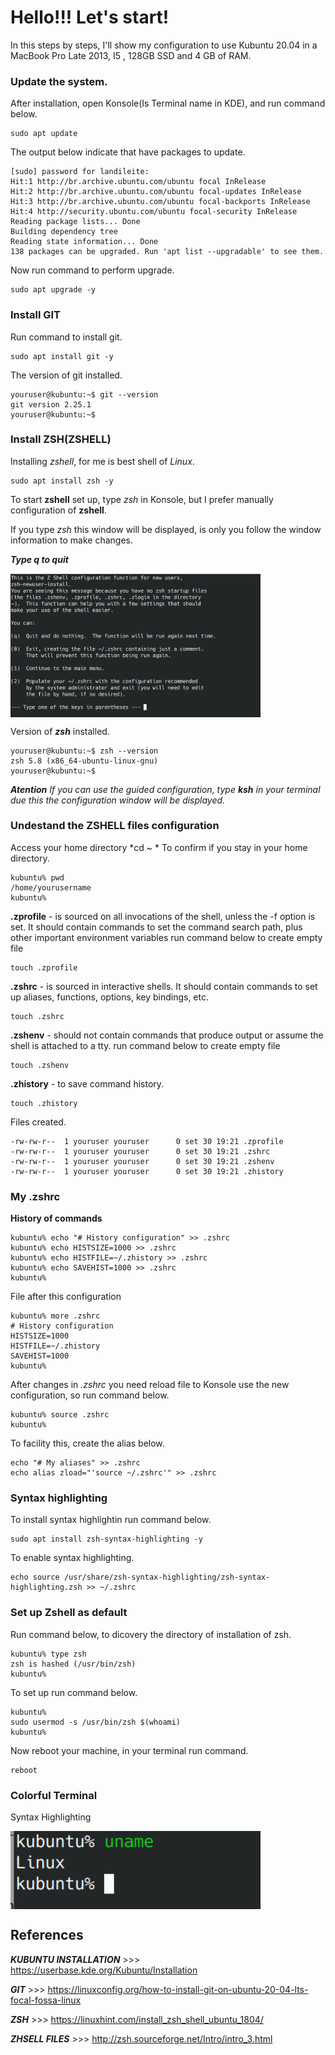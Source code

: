 # Hello!!! Let's start!

In this steps by steps, I'll show my configuration to use Kubuntu 20.04 in a MacBook Pro Late 2013, I5 , 128GB SSD and 4 GB of RAM.


### Update the system.

After installation, open Konsole(Is Terminal name in KDE), and run command below.
```shell
sudo apt update
```
The output below indicate that have packages to update.
```shell
[sudo] password for landileite: 
Hit:1 http://br.archive.ubuntu.com/ubuntu focal InRelease
Hit:2 http://br.archive.ubuntu.com/ubuntu focal-updates InRelease
Hit:3 http://br.archive.ubuntu.com/ubuntu focal-backports InRelease
Hit:4 http://security.ubuntu.com/ubuntu focal-security InRelease
Reading package lists... Done
Building dependency tree       
Reading state information... Done
138 packages can be upgraded. Run 'apt list --upgradable' to see them.
```
Now run command to perform upgrade.
```shell
sudo apt upgrade -y
```
### Install GIT
Run command to install git.
```shell
sudo apt install git -y
```
The version of git installed.
```shell
youruser@kubuntu:~$ git --version
git version 2.25.1
youruser@kubuntu:~$ 
```


### Install ZSH(ZSHELL)

Installing *zshell*, for me is best shell of *Linux*.
```shell
sudo apt install zsh -y
```
To start **zshell** set up, type *zsh* in Konsole, but I prefer manually configuration of **zshell**.

If you type *zsh* this window will be displayed, is only you follow the window information to make changes.

***Type q to quit***

<img align="center" src="https://github.com/landex/Kubuntu_20_04/blob/master/images/Screenshot_20200930_134831.png" alt="drawing" width="400"/>

Version of ***zsh*** installed.
```shell
youruser@kubuntu:~$ zsh --version
zsh 5.8 (x86_64-ubuntu-linux-gnu)
youruser@kubuntu:~$ 
```

***Atention***
*If you can use the guided configuration, type **ksh** in your terminal due this the configuration window will be displayed.*

### Undestand the ZSHELL files configuration

Access your home directory *cd ~ * To confirm if you stay in your home directory.
```shell
kubuntu% pwd
/home/yourusername
kubuntu% 
```


**.zprofile** - is sourced on all invocations of the shell, unless the -f option is set. It should contain commands to set the command search path, plus other important environment variables run command below to create empty file

```shell
touch .zprofile
```

**.zshrc** - is sourced in interactive shells. It should contain commands to set up aliases, functions, options, key bindings, etc.
```shell
touch .zshrc
```

**.zshenv** - should not contain commands that produce output or assume the shell is attached to a tty. run command below to create empty file
```shell
touch .zshenv
```

**.zhistory** - to save command history.
```shell
touch .zhistory
```

Files created.
```shell
-rw-rw-r--  1 youruser youruser      0 set 30 19:21 .zprofile
-rw-rw-r--  1 youruser youruser      0 set 30 19:21 .zshrc
-rw-rw-r--  1 youruser youruser      0 set 30 19:21 .zshenv
-rw-rw-r--  1 youruser youruser      0 set 30 19:21 .zhistory
```
### My .zshrc
**History of commands**
```shell
kubuntu% echo "# History configuration" >> .zshrc
kubuntu% echo HISTSIZE=1000 >> .zshrc 
kubuntu% echo HISTFILE=~/.zhistory >> .zshrc
kubuntu% echo SAVEHIST=1000 >> .zshrc
kubuntu% 
```
File after this configuration
```shell
kubuntu% more .zshrc 
# History configuration
HISTSIZE=1000
HISTFILE=~/.zhistory
SAVEHIST=1000
kubuntu% 
```
After changes in *.zshrc* you need reload file to Konsole use the new configuration, so run command below.
```shell
kubuntu% source .zshrc 
kubuntu% 
```
To facility this, create the alias below.
```shell
echo "# My aliases" >> .zshrc
echo alias zload="'source ~/.zshrc'" >> .zshrc
```
### Syntax highlighting
To install syntax highlightin run command below.
```shell
sudo apt install zsh-syntax-highlighting -y
```
To enable syntax highlighting.
```shell
echo source /usr/share/zsh-syntax-highlighting/zsh-syntax-highlighting.zsh >> ~/.zshrc
```
### Set up Zshell as default
Run command below, to dicovery the directory of installation of zsh.
```shell
kubuntu% type zsh
zsh is hashed (/usr/bin/zsh)
kubuntu%
```
To set up run command below.
```shell
kubuntu%
sudo usermod -s /usr/bin/zsh $(whoami)
kubuntu%
```
Now reboot your machine, in your terminal run command.
```shell
reboot
```

### Colorful Terminal
Syntax Highlighting


<img align="center" src="https://github.com/landex/Kubuntu_20_04/blob/master/images/Screenshot_20200930_205609.png" alt="drawing" width="400"/>


## References
***KUBUNTU INSTALLATION*** >>> https://userbase.kde.org/Kubuntu/Installation


***GIT*** >>> https://linuxconfig.org/how-to-install-git-on-ubuntu-20-04-lts-focal-fossa-linux

***ZSH*** >>> https://linuxhint.com/install_zsh_shell_ubuntu_1804/ 

***ZHSELL FILES*** >>> http://zsh.sourceforge.net/Intro/intro_3.html


